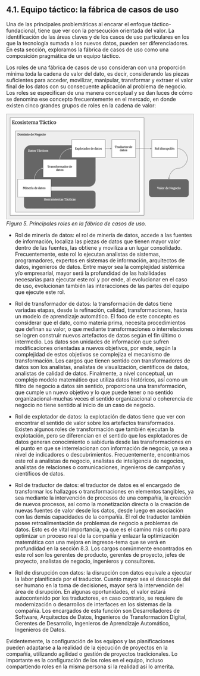 ## 4.1. Equipo táctico: la fábrica de casos de uso

Una de las principales problemáticas al encarar el enfoque táctico-fundacional, tiene que ver con la persecución orientada del valor. La identificación de las áreas claves y de los casos de uso particulares en los que la tecnología sumada a los nuevos datos, pueden ser diferenciadores. En esta sección, exploramos la fábrica de casos de uso como una composición pragmática de un equipo táctico.

Los roles de una fábrica de casos de uso consideran con una proporción mínima toda la cadena de valor del dato, es decir, considerando las piezas suficientes para acceder, movilizar, manipular, transformar y extraer el valor final de los datos con su consecuente aplicación al problema de negocio. Los roles se especifican de una manera conceptual y se dan luces de cómo se denomina ese concepto frecuentemente en el mercado, en donde existen cinco grandes grupos de roles en la cadena de valor:

![Ilustración 5](../img/ilustracion_5.png)
*Figura 5. Principales roles en la fábrica de casos de uso.*

* Rol de minería de datos: el rol de minería de datos, accede a las fuentes de información, localiza las piezas de datos que tienen mayor valor dentro de las fuentes, las obtiene y moviliza a un lugar consolidado. Frecuentemente, este rol lo ejecutan analistas de sistemas, programadores, expertos en sistemas de información, arquitectos de datos, ingenieros de datos. Entre mayor sea la complejidad sistémica y/o empresarial, mayor será la profundidad de las habilidades necesarias para ejecutar este rol y por ende, al evolucionar en el caso de uso, evolucionan también las interacciones de las partes del equipo que ejecute este rol.

* Rol de transformador de datos: la transformación de datos tiene variadas etapas, desde la refinación, calidad, transformaciones, hasta un modelo de aprendizaje automático. El foco de este concepto es considerar que el dato, como materia prima, necesita procedimientos que definan su valor, o que mediante transformaciones o interrelaciones se logren construir nuevos artefactos de datos según el fin último o intermedio. Los datos son unidades de información que sufren modificaciones orientadas a nuevos objetivos, por ende, según la complejidad de estos objetivos se complejiza el mecanismo de transformación. Los cargos que tienen sentido con transformadores de datos son los analistas, analistas de visualización, científicos de datos, analistas de calidad de datos. Finalmente, a nivel conceptual, un complejo modelo matemático que utiliza datos históricos, así como un filtro de negocio a datos sin sentido, proporciona una transformación, que cumple un nuevo objetivo y lo que puede tener o no sentido organizacional-muchas veces el sentido organizacional o coherencia de negocio no tiene sentido al inicio de un caso de negocio.

* Rol de explotador de datos: la explotación de datos tiene que ver con encontrar el sentido de valor sobre los artefactos transformados. Existen algunos roles de transformación que también ejecutan la explotación, pero se diferencian en el sentido que los explotadores de datos generan conocimiento o sabiduría desde las transformaciones en el punto en que se interrelacionan con información de negocio, ya sea a nivel de indicadores o descubrimientos. Frecuentemente, encontramos este rol a analistas de negocio, analistas de inteligencia de negocios, analistas de relaciones o comunicaciones, ingenieros de campañas y científicos de datos.

* Rol de traductor de datos: el traductor de datos es el encargado de transformar los hallazgos o transformaciones en elementos tangibles, ya sea mediante la intervención de procesos de una compañía, la creación de nuevos procesos, así como la monetización directa o la creación de nuevas fuentes de valor desde los datos, desde luego en asociación con las demás capacidades de la compañía. El rol de traductor también posee retroalimentación de problemas de negocio a problemas de datos. Esto es de vital importancia, ya que es el camino más corto para optimizar un proceso real de la compañía y enlazar la optimización matemática con una mejora en ingresos-tema que se verá en profundidad en la sección 8.3. Los cargos comúnmente encontrados en este rol son los gerentes de producto, gerentes de proyecto, jefes de proyecto, analistas de negocio, ingenieros y consultores.

* Rol de disrupción con datos: la disrupción con datos equivale a ejecutar la labor planificada por el traductor. Cuanto mayor sea el desacople del ser humano en la toma de decisiones, mayor será la intervención del área de disrupción. En algunas oportunidades, el valor estará autocontenido por los traductores, en caso contrario, se requiere de modernización o desarrollos de interfaces en los sistemas de la compañía. Los encargados de esta función son Desarrolladores de Software, Arquitectos de Datos, Ingenieros de Transformación Digital, Gerentes de Desarrollo, Ingenieros de Aprendizaje Automático, Ingenieros de Datos.

Evidentemente, la configuración de los equipos y las planificaciones pueden adaptarse a la realidad de la ejecución de proyectos en la compañía, utilizando agilidad o gestión de proyectos tradicionales. Lo importante es la configuración de los roles en el equipo, incluso compartiendo roles en la misma persona si la realidad así lo amerita.
